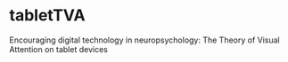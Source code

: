 # tabletTVA
Encouraging digital technology in neuropsychology: The Theory of Visual Attention on tablet devices
